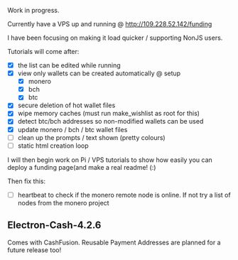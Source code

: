 Work in progress. 

Currently have a VPS up and running @ http://109.228.52.142/funding

I have been focusing on making it load quicker / supporting NonJS users.

Tutorials will come after:    
- [x] the list can be edited while running
- [x] view only wallets can be created automatically @ setup 
    - [x] monero
    - [x] bch
    - [x] btc 
- [x] secure deletion of hot wallet files
- [x] wipe memory caches (must run make_wishlist as root for this)
- [x] detect btc/bch addresses so non-modified wallets can be used
- [x] update monero / bch / btc wallet files
- [ ] clean up the prompts / text shown (pretty colours)
- [ ] static html creation loop

I will then begin work on Pi / VPS tutorials to show how easily you can deploy a funding page(and make a real readme! (:)

Then fix this:
- [ ] heartbeat to check if the monero remote node is online. If not try a list of nodes from the monero project


## Electron-Cash-4.2.6
Comes with CashFusion. Reusable Payment Addresses are planned for a future release too! 
